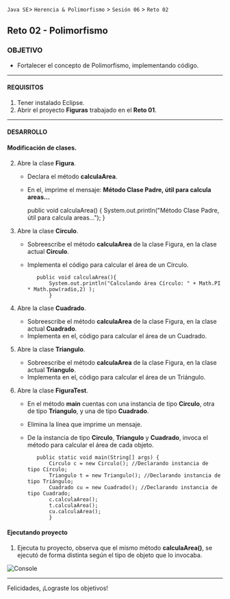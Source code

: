 
`Java SE`> `Herencia & Polimorfismo` > `Sesión 06` > `Reto 02`

## Reto 02 - Polimorfismo

### OBJETIVO

- Fortalecer el concepto de Polimorfismo, implementando código.

<hr>

#### REQUISITOS

1. Tener instalado Eclipse.
3. Abrir el proyecto <b>Figuras</b> trabajado en el <b>Reto 01</b>.

<hr>

#### DESARROLLO
   
#### Modificación de clases.

2. Abre la clase <b>Figura</b>.

   - Declara el método <b>calculaArea</b>.
   - En el, imprime el mensaje: <b>Método Clase Padre, útil para calcula areas...</b>
  
  		public void calculaArea() {
			System.out.println("Método Clase Padre, útil para calcula areas...");
			}

2. Abre la clase <b>Circulo</b>.

   - Sobreescribe el método <b>calculaArea</b> de la clase Figura, en la clase actual <b>Circulo</b>.
   - Implementa el código para calcular el área de un Círculo.
   
   			public void calculaArea(){
				System.out.println("Calculando área Círculo: " + Math.PI * Math.pow(radio,2) );
				}  
		
3. Abre la clase <b>Cuadrado</b>.

   - Sobreescribe el método <b>calculaArea</b> de la clase Figura, en la clase actual <b>Cuadrado</b>.
   - Implementa en el, código para calcular el área de un Cuadrado.
      		 
4. Abre la clase <b>Triangulo</b>.

   - Sobreescribe el método <b>calculaArea</b> de la clase Figura, en la clase actual <b>Triangulo</b>.
   - Implementa en el, código para calcular el área de un Triángulo.
   
5. Abre la clase <b>FiguraTest</b>.

   - En el método <b>main</b> cuentas con una instancia de tipo <b>Circulo</b>, otra de tipo <b>Triangulo</b>, y una de tipo <b>Cuadrado</b>.
   - Elimina la línea que imprime un mensaje.
   - De la instancia de tipo <b>Circulo</b>, <b>Triangulo</b> y <b>Cuadrado</b>, invoca el método para calcular el área de cada objeto.
  
  			public static void main(String[] args) {
				Circulo c = new Circulo(); //Declarando instancia de tipo Círculo;
				Triangulo t = new Triangulo(); //Declarando instancia de tipo Triángulo;
				Cuadrado cu = new Cuadrado(); //Declarando instancia de tipo Cuadrado;
				c.calculaArea();
				t.calculaArea();	
				cu.calculaArea();
				}
   
#### Ejecutando proyecto

1. Ejecuta tu proyecto, observa que el mismo método <b>calculaArea()</b>, se ejecutó de forma distinta según el tipo de objeto que lo invocaba.

![Console](https://user-images.githubusercontent.com/56565204/67805076-e0ab5600-fa55-11e9-831d-957afc6302b5.png)

<hr>

Felicidades, ¡Lograste los objetivos!
